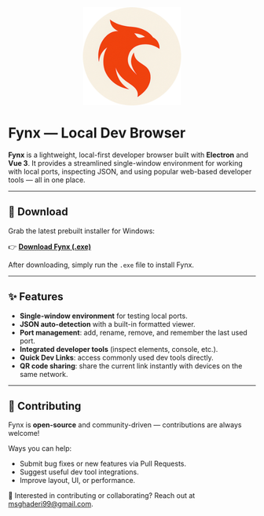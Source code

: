 <div style="display: flex; align-items: center; justify-content: center; margin-bottom: 1rem;">
  <img src="./resources/logo.png" alt="Fynx Logo" style="max-width: 200px;" />
</div>

# Fynx — Local Dev Browser

**Fynx** is a lightweight, local-first developer browser built with **Electron** and **Vue 3**.
It provides a streamlined single-window environment for working with local ports, inspecting JSON, and using popular web-based developer tools — all in one place.

---

## 🚀 Download

Grab the latest prebuilt installer for Windows:

👉 [**Download Fynx (.exe)**](https://github.com/fidesign/fynx/releases/latest)

After downloading, simply run the `.exe` file to install Fynx.

---

## ✨ Features

- **Single-window environment** for testing local ports.
- **JSON auto-detection** with a built-in formatted viewer.
- **Port management**: add, rename, remove, and remember the last used port.
- **Integrated developer tools** (inspect elements, console, etc.).
- **Quick Dev Links**: access commonly used dev tools directly.
- **QR code sharing**: share the current link instantly with devices on the same network.

---

## 🤝 Contributing

Fynx is **open-source** and community-driven — contributions are always welcome!

Ways you can help:
- Submit bug fixes or new features via Pull Requests.
- Suggest useful dev tool integrations.
- Improve layout, UI, or performance.

💌 Interested in contributing or collaborating?
Reach out at [msghaderi99@gmail.com](mailto:msghaderi99@gmail.com).
